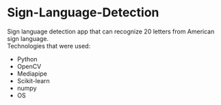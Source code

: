 # Sign-Language-Detection
Sign language detection app that can recognize 20 letters from American sign language.<br/>
Technologies that were used:
- Python
- OpenCV
- Mediapipe
- Scikit-learn
- numpy
- OS
